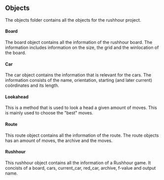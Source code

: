 ## Objects

The objects folder contains all the objects for the rushhour project. 

#### Board
The board object contains all the information of the rushhour board. The information includes information on the size, the grid and the winlocation of the board. 

#### Car
The car object contains the information that is relevant for the cars. The information consists of the name, orientation, starting (and later current) coördinates and its length.

#### Lookahead
This is a method that is used to look a head a given amount of moves. This is mainly used to choose the "best" moves.

#### Route
This route object contains all the information of the route. The route objects has an amount of moves, the archive and the moves. 


#### Rushhour
This rushhour object contains all the information of a Rushhour game. It concists of a board, cars, current_car, red_car, archive, f-value and output name. 
